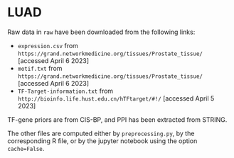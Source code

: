 # LUAD

Raw data in `raw` have been downloaded from the following links: 

- `expression.csv` from `https://grand.networkmedicine.org/tissues/Prostate_tissue/` [accessed April 6 2023]
- `motif.txt` from `https://grand.networkmedicine.org/tissues/Prostate_tissue/` [accessed April 6 2023] 
- `TF-Target-information.txt` from `http://bioinfo.life.hust.edu.cn/hTFtarget/#!/` [accessed April 5 2023]


TF-gene priors are from CIS-BP, and PPI has been extracted from STRING. 

The other files are computed either by `preprocessing.py`, by the corresponding R file, or by the jupyter notebook using the option `cache=False`. 